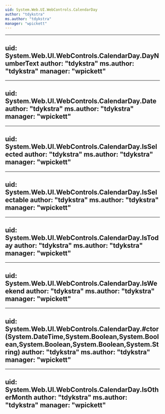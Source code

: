 ```yaml
---
uid: System.Web.UI.WebControls.CalendarDay
author: "tdykstra"
ms.author: "tdykstra"
manager: "wpickett"
---
```


---
uid: System.Web.UI.WebControls.CalendarDay.DayNumberText
author: "tdykstra"
ms.author: "tdykstra"
manager: "wpickett"
---

---
uid: System.Web.UI.WebControls.CalendarDay.Date
author: "tdykstra"
ms.author: "tdykstra"
manager: "wpickett"
---

---
uid: System.Web.UI.WebControls.CalendarDay.IsSelected
author: "tdykstra"
ms.author: "tdykstra"
manager: "wpickett"
---

---
uid: System.Web.UI.WebControls.CalendarDay.IsSelectable
author: "tdykstra"
ms.author: "tdykstra"
manager: "wpickett"
---

---
uid: System.Web.UI.WebControls.CalendarDay.IsToday
author: "tdykstra"
ms.author: "tdykstra"
manager: "wpickett"
---

---
uid: System.Web.UI.WebControls.CalendarDay.IsWeekend
author: "tdykstra"
ms.author: "tdykstra"
manager: "wpickett"
---

---
uid: System.Web.UI.WebControls.CalendarDay.#ctor(System.DateTime,System.Boolean,System.Boolean,System.Boolean,System.Boolean,System.String)
author: "tdykstra"
ms.author: "tdykstra"
manager: "wpickett"
---

---
uid: System.Web.UI.WebControls.CalendarDay.IsOtherMonth
author: "tdykstra"
ms.author: "tdykstra"
manager: "wpickett"
---
